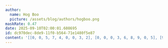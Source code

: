 ```yaml
---
author:
  name: Hog Boo
  picture: /assets/blog/authors/hogboo.png
maskRate: 0.47
date: 2025-09-10T02:00:01.608695
id: dc970dec-8de9-11f0-b564-71e1480f5e87
content: '[[0, 0, 5, 7, 4, 0, 0, 3, 2], [0, 0, 0, 3, 6, 8, 9, 0, 5], [9, 0, 8, 0, 0, 0, 6, 0, 0], [0, 0, 3, 4, 5, 2, 1, 6, 0], [5, 0, 0, 0, 0, 0, 2, 0, 4], [6, 4, 2, 0, 1, 0, 3, 5, 0], [3, 0, 0, 0, 7, 0, 0, 0, 6], [2, 5, 0, 1, 8, 4, 7, 9, 3], [4, 0, 0, 0, 9, 3, 0, 2, 0]]'
---
```

